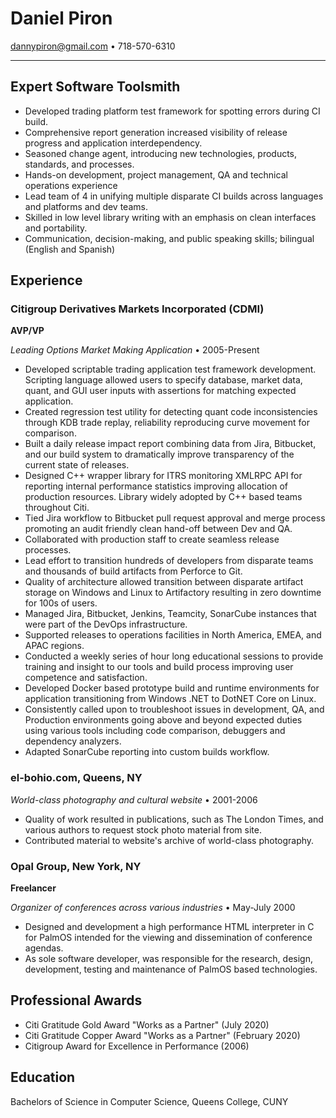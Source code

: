 # Daniel Piron

dannypiron@gmail.com • 718-570-6310

-------------------------------------------------------------------------------

## Expert Software Toolsmith

 * Developed trading platform test framework for spotting errors during CI build.
 * Comprehensive report generation increased visibility of release progress and
   application interdependency.
 * Seasoned change agent, introducing new technologies, products, standards,
   and processes.
 * Hands-on development, project management, QA and technical operations
   experience
 * Lead team of 4 in unifying multiple disparate CI builds across languages and
   platforms and dev teams.
 * Skilled in low level library writing with an emphasis on clean interfaces
   and portability.
 * Communication, decision-making, and public speaking skills; bilingual
   (English and Spanish)

## Experience

### Citigroup Derivatives Markets Incorporated (CDMI)

**AVP/VP**

_Leading Options Market Making Application_ • 2005-Present

 * Developed scriptable trading application test framework development.
   Scripting language allowed users to specify database, market data, quant,
   and GUI user inputs with assertions for matching expected application.
 * Created regression test utility for detecting quant code inconsistencies through
   KDB trade replay, reliability reproducing curve movement for comparison.
 * Built a daily release impact report combining data from Jira, Bitbucket, and
   our build system to dramatically improve transparency of the current state
   of releases.
 * Designed C++ wrapper library for ITRS monitoring XMLRPC API for reporting
   internal performance statistics improving allocation of production resources.
   Library widely adopted by C++ based teams throughout Citi.
 * Tied Jira workflow to Bitbucket pull request approval and merge process
   promoting an audit friendly clean hand-off between Dev and QA.
 * Collaborated with production staff to create seamless release processes.
 * Lead effort to transition hundreds of developers from disparate teams
   and thousands of build artifacts from Perforce to Git.
 * Quality of architecture allowed transition between disparate artifact
   storage on Windows and Linux to Artifactory resulting in zero downtime for
   100s of users.
 * Managed Jira, Bitbucket, Jenkins, Teamcity, SonarCube instances that were
   part of the DevOps infrastructure.
 * Supported releases to operations facilities in North America, EMEA, and APAC
   regions.
 * Conducted a weekly series of hour long educational sessions to provide
   training and insight to our tools and build process improving user
   competence and satisfaction.
 * Developed Docker based prototype build and runtime environments for
   application transitioning from Windows .NET to DotNET Core on Linux.
 * Consistently called upon to troubleshoot issues in development, QA, and
   Production environments going above and beyond expected duties using various
   tools including code comparison, debuggers and dependency analyzers.
 * Adapted SonarCube reporting into custom builds workflow.

### el-bohio.com, Queens, NY

_World-class photography and cultural website_ • 2001-2006

 * Quality of work resulted in publications, such as The London Times, and
   various authors to request stock photo material from site.
 * Contributed material to website's archive of world-class photography.

### Opal Group, New York, NY

**Freelancer**

_Organizer of conferences across various industries_ • May-July 2000

 * Designed and development a high performance HTML interpreter in C for PalmOS
   intended for the viewing and dissemination of conference agendas.
 * As sole software developer, was responsible for the research, design,
   development, testing and maintenance of PalmOS based technologies.

## Professional Awards
 * Citi Gratitude Gold Award "Works as a Partner" (July 2020)
 * Citi Gratitude Copper Award "Works as a Partner" (February 2020)
 * Citigroup Award for Excellence in Performance (2006)

## Education
Bachelors of Science in Computer Science, Queens College, CUNY
